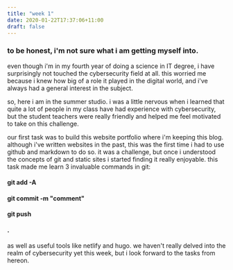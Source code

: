 ```yaml
---
title: "week 1"
date: 2020-01-22T17:37:06+11:00
draft: false
---
```

### to be honest, i'm not sure what i am getting myself into. 

even though i'm in my fourth year of doing a science in IT degree, i have surprisingly not touched the cybersecurity field at all. this worried me because i knew how big of a role it played in the digital world, and i've always had a general interest in the subject. 

so, here i am in the summer studio. i was a little nervous when i learned that quite a lot of people in my class have had experience with cybersecurity, but the student teachers were really friendly and helped me feel motivated to take on this challenge. 

our first task was to build this website portfolio where i'm keeping this blog. although i've written websites in the past, this was the first time i had to use github and markdown to do so. it was a challenge, but once i understood the concepts of git and static sites i started finding it really enjoyable. this task made me learn 3 invaluable commands in git:

#### git add -A
#### git commit -m "comment"
#### git push
#### .

as well as useful tools like netlify and hugo. we haven't really delved into the realm of cybersecurity yet this week, but i look forward to the tasks from hereon.